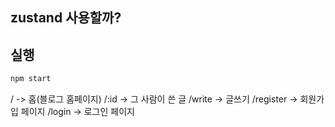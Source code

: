 ## zustand 사용할까?

## 실행

```bash
npm start
```

/ -> 홈(블로그 홈페이지)
/:id -> 그 사람이 쓴 글
/write -> 글쓰기
/register -> 회원가입 페이지
/login -> 로그인 페이지
